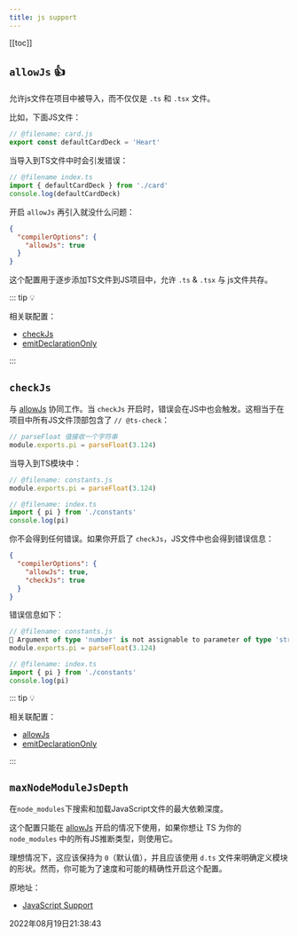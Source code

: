 ```yaml
---
title: js support
---
```


[[toc]]



## `allowJs` 👍

允许js文件在项目中被导入，而不仅仅是 `.ts` 和 `.tsx` 文件。

比如，下面JS文件：

```js
// @filename: card.js
export const defaultCardDeck = 'Heart'
```

当导入到TS文件中时会引发错误：

```typescript
// @filename index.ts
import { defaultCardDeck } from './card'
console.log(defaultCardDeck)
```

开启 `allowJs` 再引入就没什么问题：

```json {3}
{
  "compilerOptions": {
    "allowJs": true
  }
}
```

这个配置用于逐步添加TS文件到JS项目中，允许 `.ts` & `.tsx` 与 js文件共存。



::: tip 💡

相关联配置：

- [checkJs](#checkjs)
- [emitDeclarationOnly](./emit#emitdeclarationonly-👍-只生成声明文件)

:::



## `checkJs`

与 [allowJs](#allowjs-👍) 协同工作。当 `checkJs` 开启时，错误会在JS中也会触发。这相当于在项目中所有JS文件顶部包含了 `// @ts-check`：

```js
// parseFloat 值接收一个字符串
module.exports.pi = parseFloat(3.124)
```

当导入到TS模块中：

```typescript
// @filename: constants.js
module.exports.pi = parseFloat(3.124)

// @filename: index.ts
import { pi } from './constants'
console.log(pi)
```

你不会得到任何错误。如果你开启了 `checkJs`，JS文件中也会得到错误信息：

```json {3-4}
{
  "compilerOptions": {
    "allowJs": true,
    "checkJs": true
  }
}
```

错误信息如下：

```typescript {2}
// @filename: constants.js
🚫 Argument of type 'number' is not assignable to parameter of type 'string'
module.exports.pi = parseFloat(3.124)

// @filename: index.ts
import { pi } from './constants'
console.log(pi)
```

::: tip 💡

相关联配置：

- [allowJs](#allowjs-👍)
- [emitDeclarationOnly](./emit#emitdeclarationonly-👍-只生成声明文件)

:::



## `maxNodeModuleJsDepth`

在`node_modules`下搜索和加载JavaScript文件的最大依赖深度。

这个配置只能在 [allowJs](#allowjs-👍) 开启的情况下使用，如果你想让 TS 为你的 `node_modules` 中的所有JS推断类型，则使用它。

理想情况下，这应该保持为 `0`（默认值），并且应该使用 `d.ts` 文件来明确定义模块的形状。然而，你可能为了速度和可能的精确性开启这个配置。



原地址：

- [JavaScript Support](https://www.typescriptlang.org/tsconfig#JavaScript_Support_6247)

2022年08月19日21:38:43






